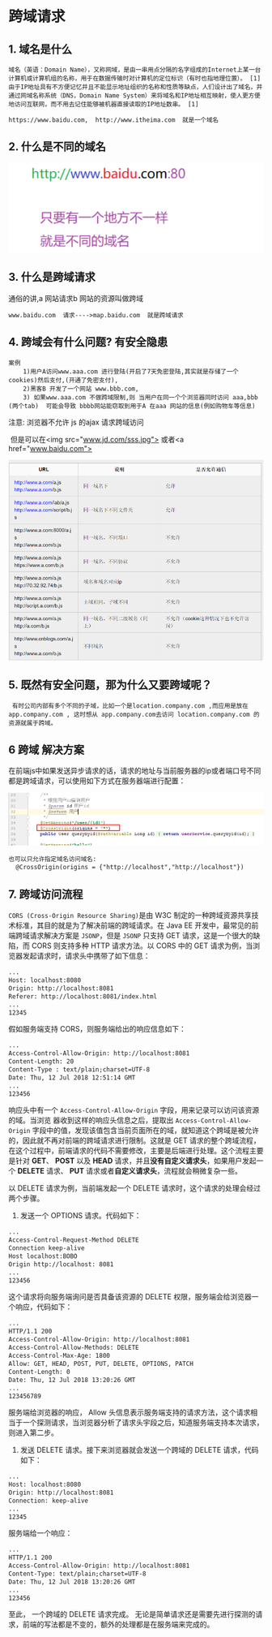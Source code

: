 # 跨域请求

## 1. 域名是什么

```
域名（英语：Domain Name），又称网域，是由一串用点分隔的名字组成的Internet上某一台计算机或计算机组的名称，用于在数据传输时对计算机的定位标识（有时也指地理位置）。 [1] 
由于IP地址具有不方便记忆并且不能显示地址组织的名称和性质等缺点，人们设计出了域名，并通过网域名称系统（DNS，Domain Name System）来将域名和IP地址相互映射，使人更方便地访问互联网，而不用去记住能够被机器直接读取的IP地址数串。 [1]
```



```
https://www.baidu.com,  http://www.itheima.com  就是一个域名
```

## 2. 什么是不同的域名

![image-20201120183908151](assets/image-20201120183908151.png)

## 3. 什么是跨域请求

  通俗的讲,a 网站请求b 网站的资源叫做跨域

```
www.baidu.com  请求---->map.baidu.com  就是跨域请求
```

## 4. 跨域会有什么问题? 有安全隐患

```
案例
	1)用户A访问www.aaa.com 进行登陆(开启了7天免密登陆,其实就是存储了一个cookies)然后支付,(开通了免密支付),
	2)黑客B 开发了一个网站 www.bbb.com,
	3) 如果www.aaa.com 不做跨域限制,则 当用户在同一个个浏览器同时访问 aaa,bbb (两个tab)  可能会导致 bbbb网站能窃取到用于A 在aaa 网站的信息(例如购物车等信息) 

```

注意: 浏览器不允许 js 的ajax 请求跨域访问

​        但是可以在\<img src="www.jd.com/sss.jpg"> 或者\<a href="www.baidu.com">

![](./assets/跨域.png)



## 5. 既然有安全问题，那为什么又要跨域呢？

```
 有时公司内部有多个不同的子域，比如一个是location.company.com ,而应用是放在app.company.com , 这时想从 app.company.com去访问 location.company.com 的资源就属于跨域。
```

## 6 跨域 解决方案

在前端js中如果发送异步请求的话，请求的地址与当前服务器的ip或者端口号不同都是跨域请求，可以使用如下方式在服务器端进行配置：

![1561967287268](assets/1561967287268.png)



```
也可以只允许指定域名访问域名:
  @CrossOrigin(origins = {"http://localhost","http://localhost"})
```



## 7. 跨域访问流程

`CORS (Cross-Origin Resource Sharing)`是由 W3C 制定的一种跨域资源共享技术标准，其目的就是为了解决前端的跨域请求。在 Java EE 开发中，最常见的前端跨域请求解决方案是 `JSONP`，但是 `JSONP` 只支持 GET 请求，这是一个很大的缺陷，而 CORS 则支持多种 HTTP 请求方法。以 CORS 中的 GET 请求为例，当浏览器发起请求时，请求头中携带了如下信息：

```http
...
Host: localhost:8080 
Origin: http://localhost:8081 
Referer: http://localhost:8081/index.html
...
12345
```

假如服务端支持 CORS，则服务端给出的响应信息如下：

```http
...
Access-Control-Allow-Origin: http://localhost:8081 
Content-Length: 20 
Content-Type : text/plain;charset=UTF-8 
Date: Thu, 12 Jul 2018 12:51:14 GMT
...
123456
```

响应头中有一个 `Access-Control-Allow-Origin` 字段，用来记录可以访问该资源的域。当浏览 器收到这样的响应头信息之后，提取出 `Access-Control-Allow-Origin` 字段中的值，发现该值包含当前页面所在的域，就知道这个跨域是被允许的，因此就不再对前端的跨域请求进行限制。这就是 GET 请求的整个跨域流程，在这个过程中，前端请求的代码不需要修改，主要是后端进行处理。这个流程主要是针对 **GET**、 **POST** 以及 **HEAD** 请求，并且**没有自定义请求头**，如果用户发起一个 **DELETE** 请求、 **PUT** 请求或者**自定义请求头**，流程就会稍微复杂一些。

以 DELETE 请求为例，当前端发起一个 DELETE 请求时，这个请求的处理会经过两个步骤。

1. 发送一个 OPTIONS 请求。代码如下：

```http
...
Access-Control-Request-Method DELETE 
Connection keep-alive 
Host localhost:BOBO 
Origin http://localhost: 8081
...
123456
```

这个请求将向服务端询问是否具备该资源的 DELETE 权限，服务端会给浏览器一个响应，代码如下：

```http
...
HTTP/1.1 200
Access-Control-Allow-Origin: http://localhost:8081 
Access-Control-Allow-Methods: DELETE
Access-Control-Max-Age: 1800 
Allow: GET, HEAD, POST, PUT, DELETE, OPTIONS, PATCH 
Content-Length: 0 
Date: Thu, 12 Jul 2018 13:20:26 GMT
...
123456789
```

服务端给浏览器的响应， Allow 头信息表示服务端支持的请求方法，这个请求相当于一个探测请求，当浏览器分析了请求头宇段之后，知道服务端支持本次请求， 则进入第二步。

1. 发送 DELETE 请求。接下来浏览器就会发送一个跨域的 DELETE 请求，代码如下：

```http
...
Host: localhost:8080 
Origin: http://localhost:8081 
Connection: keep-alive 
...
12345
```

服务端给一个响应：

```http
...
HTTP/1.1 200
Access-Control-Allow-Origin: http://localhost:8081
Content-Type: text/plain;charset=UTF-8
Date: Thu, 12 Jul 2018 13:20:26 GMT
...
123456
```

至此， 一个跨域的 DELETE 请求完成。 无论是简单请求还是需要先进行探测的请求，前端的写法都是不变的，额外的处理都是在服务端来完成的。

